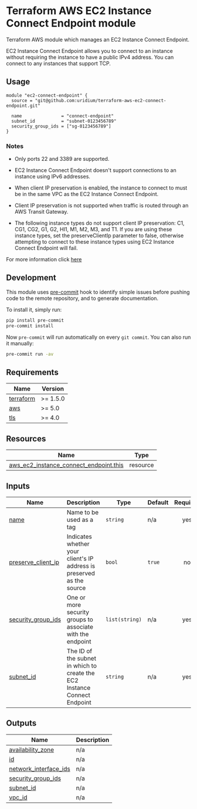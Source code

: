 # Terraform AWS EC2 Instance Connect Endpoint module

Terraform AWS module which manages an EC2 Instance Connect Endpoint.

EC2 Instance Connect Endpoint allows you to connect to an instance without requiring the instance to have a public IPv4 address. You can connect to any instances that support TCP.

## Usage

```hcl
module "ec2-connect-endpoint" {
  source = "git@github.com:uridium/terraform-aws-ec2-connect-endpoint.git"

  name               = "connect-endpoint"
  subnet_id          = "subnet-0123456789"
  security_group_ids = ["sg-0123456789"]
}
```

### Notes

* Only ports 22 and 3389 are supported.

* EC2 Instance Connect Endpoint doesn't support connections to an instance using IPv6 addresses.

* When client IP preservation is enabled, the instance to connect to must be in the same VPC as the EC2 Instance Connect Endpoint.

* Client IP preservation is not supported when traffic is routed through an AWS Transit Gateway.

* The following instance types do not support client IP preservation: C1, CG1, CG2, G1, G2, HI1, M1, M2, M3, and T1. If you are using these instance types, set the preserveClientIp parameter to false, otherwise attempting to connect to these instance types using EC2 Instance Connect Endpoint will fail.

For more information click [here](https://docs.aws.amazon.com/AWSEC2/latest/UserGuide/connect-linux-inst-eic-Endpoint.html)

## Development

This module uses [pre-commit](https://pre-commit.com/) hook to identify simple issues before pushing code to the remote repository, and to generate documentation.

To install it, simply run:

```bash
pip install pre-commit
pre-commit install
```

Now `pre-commit` will run automatically on every `git commit`. You can also run it manually:

```bash
pre-commit run -av
```

<!-- BEGINNING OF PRE-COMMIT-TERRAFORM DOCS HOOK -->
## Requirements

| Name | Version |
|------|---------|
| <a name="requirement_terraform"></a> [terraform](#requirement\_terraform) | >= 1.5.0 |
| <a name="requirement_aws"></a> [aws](#requirement\_aws) | >= 5.0 |
| <a name="requirement_tls"></a> [tls](#requirement\_tls) | >= 4.0 |

## Resources

| Name | Type |
|------|------|
| [aws_ec2_instance_connect_endpoint.this](https://registry.terraform.io/providers/hashicorp/aws/latest/docs/resources/ec2_instance_connect_endpoint) | resource |

## Inputs

| Name | Description | Type | Default | Required |
|------|-------------|------|---------|:--------:|
| <a name="input_name"></a> [name](#input\_name) | Name to be used as a tag | `string` | n/a | yes |
| <a name="input_preserve_client_ip"></a> [preserve\_client\_ip](#input\_preserve\_client\_ip) | Indicates whether your client's IP address is preserved as the source | `bool` | `true` | no |
| <a name="input_security_group_ids"></a> [security\_group\_ids](#input\_security\_group\_ids) | One or more security groups to associate with the endpoint | `list(string)` | n/a | yes |
| <a name="input_subnet_id"></a> [subnet\_id](#input\_subnet\_id) | The ID of the subnet in which to create the EC2 Instance Connect Endpoint | `string` | n/a | yes |

## Outputs

| Name | Description |
|------|-------------|
| <a name="output_availability_zone"></a> [availability\_zone](#output\_availability\_zone) | n/a |
| <a name="output_id"></a> [id](#output\_id) | n/a |
| <a name="output_network_interface_ids"></a> [network\_interface\_ids](#output\_network\_interface\_ids) | n/a |
| <a name="output_security_group_ids"></a> [security\_group\_ids](#output\_security\_group\_ids) | n/a |
| <a name="output_subnet_id"></a> [subnet\_id](#output\_subnet\_id) | n/a |
| <a name="output_vpc_id"></a> [vpc\_id](#output\_vpc\_id) | n/a |
<!-- END OF PRE-COMMIT-TERRAFORM DOCS HOOK -->
